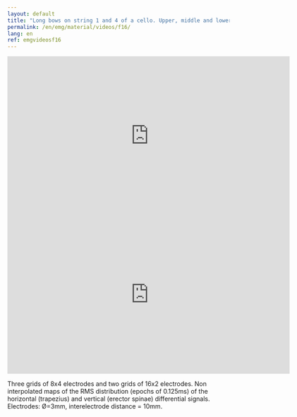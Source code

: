 ```yaml
---
layout: default
title: "Long bows on string 1 and 4 of a cello. Upper, middle and lower right trapezius; right and left lumbar erector spinae."
permalink: /en/emg/material/videos/f16/
lang: en
ref: emgvideosf16
---
```


<iframe width="640" height="360" src="https://www.youtube-nocookie.com/embed/Tx6VrHPpwC8?si=HFVOwtaWwAchMyrF&rel=0" title="YouTube video player" frameborder="0" allow="accelerometer; autoplay; clipboard-write; encrypted-media; gyroscope; picture-in-picture; web-share" allowfullscreen></iframe>

<iframe width="640" height="360" src="https://www.youtube-nocookie.com/embed/KAsk2NYHFZQ?si=yLr1BLtoc0QVJ_rF&rel=0" title="YouTube video player" frameborder="0" allow="accelerometer; autoplay; clipboard-write; encrypted-media; gyroscope; picture-in-picture; web-share" allowfullscreen></iframe>

Three grids of 8x4 electrodes and two grids of 16x2 electrodes. Non interpolated maps of the RMS distribution (epochs of 0.125ms) of the horizontal (trapezius) and vertical (erector spinae)  differential signals. Electrodes: Ø=3mm, interelectrode distance = 10mm.